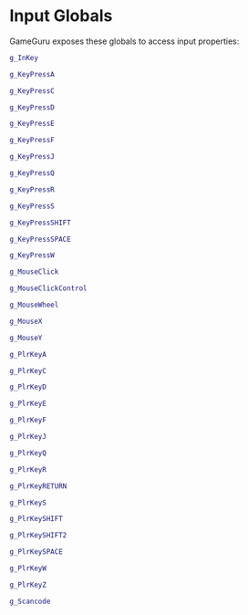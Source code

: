 # Input Globals

GameGuru exposes these globals to access input properties:

```lua
g_InKey

g_KeyPressA

g_KeyPressC

g_KeyPressD

g_KeyPressE

g_KeyPressF

g_KeyPressJ

g_KeyPressQ

g_KeyPressR

g_KeyPressS

g_KeyPressSHIFT

g_KeyPressSPACE

g_KeyPressW

g_MouseClick

g_MouseClickControl

g_MouseWheel

g_MouseX

g_MouseY

g_PlrKeyA

g_PlrKeyC

g_PlrKeyD

g_PlrKeyE

g_PlrKeyF

g_PlrKeyJ

g_PlrKeyQ

g_PlrKeyR

g_PlrKeyRETURN

g_PlrKeyS

g_PlrKeySHIFT

g_PlrKeySHIFT2

g_PlrKeySPACE

g_PlrKeyW

g_PlrKeyZ

g_Scancode
```
